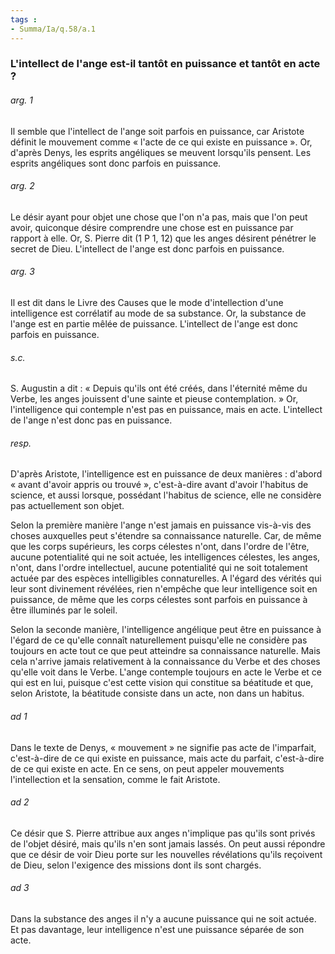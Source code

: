 ```yaml
---
tags : 
- Summa/Ia/q.58/a.1
---
```


### L'intellect de l'ange est-il tantôt en puissance et tantôt en acte ?

###### arg. 1
Il semble que l'intellect de l'ange soit parfois en puissance, car Aristote définit le mouvement comme « l'acte de ce qui existe en puissance ». Or, d'après Denys, les esprits angéliques se meuvent lorsqu'ils pensent. Les esprits angéliques sont donc parfois en puissance. 

###### arg. 2
Le désir ayant pour objet une chose que l'on n'a pas, mais que l'on peut avoir, quiconque désire comprendre une chose est en puissance par rapport à elle. Or, S. Pierre dit (1 P 1, 12) que les anges désirent pénétrer le secret de Dieu. L'intellect de l'ange est donc parfois en puissance. 

###### arg. 3
Il est dit dans le Livre des Causes que le mode d'intellection d'une intelligence est corrélatif au mode de sa substance. Or, la substance de l'ange est en partie mêlée de puissance. L'intellect de l'ange est donc parfois en puissance. 

###### s.c.
S. Augustin a dit : « Depuis qu'ils ont été créés, dans l'éternité même du Verbe, les anges jouissent d'une sainte et pieuse contemplation. » Or, l'intelligence qui contemple n'est pas en puissance, mais en acte. L'intellect de l'ange n'est donc pas en puissance. 

###### resp.
D'après Aristote, l'intelligence est en puissance de deux manières : d'abord « avant d'avoir appris ou trouvé », c'est-à-dire avant d'avoir l'habitus de science, et aussi lorsque, possédant l'habitus de science, elle ne considère pas actuellement son objet. 

Selon la première manière l'ange n'est jamais en puissance vis-à-vis des choses auxquelles peut s'étendre sa connaissance naturelle. Car, de même que les corps supérieurs, les corps célestes n'ont, dans l'ordre de l'être, aucune potentialité qui ne soit actuée, les intelligences célestes, les anges, n'ont, dans l'ordre intellectuel, aucune potentialité qui ne soit totalement actuée par des espèces intelligibles connaturelles. A l'égard des vérités qui leur sont divinement révélées, rien n'empêche que leur intelligence soit en puissance, de même que les corps célestes sont parfois en puissance à être illuminés par le soleil. 

Selon la seconde manière, l'intelligence angélique peut être en puissance à l'égard de ce qu'elle connaît naturellement puisqu'elle ne considère pas toujours en acte tout ce que peut atteindre sa connaissance naturelle. Mais cela n'arrive jamais relativement à la connaissance du Verbe et des choses qu'elle voit dans le Verbe. L'ange contemple toujours en acte le Verbe et ce qui est en lui, puisque c'est cette vision qui constitue sa béatitude et que, selon Aristote, la béatitude consiste dans un acte, non dans un habitus. 

###### ad 1
Dans le texte de Denys, « mouvement » ne signifie pas acte de l'imparfait, c'est-à-dire de ce qui existe en puissance, mais acte du parfait, c'est-à-dire de ce qui existe en acte. En ce sens, on peut appeler mouvements l'intellection et la sensation, comme le fait Aristote. 

###### ad 2
Ce désir que S. Pierre attribue aux anges n'implique pas qu'ils sont privés de l'objet désiré, mais qu'ils n'en sont jamais lassés. On peut aussi répondre que ce désir de voir Dieu porte sur les nouvelles révélations qu'ils reçoivent de Dieu, selon l'exigence des missions dont ils sont chargés. 

###### ad 3
Dans la substance des anges il n'y a aucune puissance qui ne soit actuée. Et pas davantage, leur intelligence n'est une puissance séparée de son acte. 



